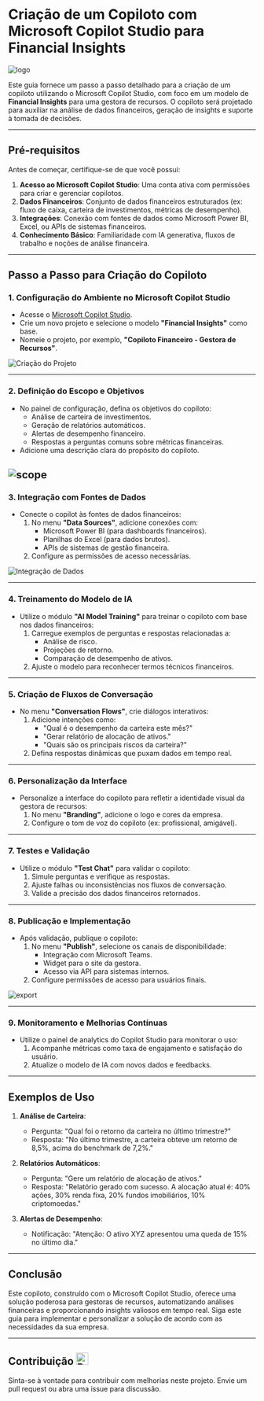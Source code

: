 # Criação de um Copiloto com Microsoft Copilot Studio para Financial Insights

![logo](https://github.com/devcaiada/microsoft-copilot-studio/blob/main/assets/microsoft-Copilot-Studio-Logo.jpg?raw=true)

Este guia fornece um passo a passo detalhado para a criação de um copiloto utilizando o Microsoft Copilot Studio, com foco em um modelo de **Financial Insights** para uma gestora de recursos. O copiloto será projetado para auxiliar na análise de dados financeiros, geração de insights e suporte à tomada de decisões.

---

## Pré-requisitos

Antes de começar, certifique-se de que você possui:

1. **Acesso ao Microsoft Copilot Studio**: Uma conta ativa com permissões para criar e gerenciar copilotos.
2. **Dados Financeiros**: Conjunto de dados financeiros estruturados (ex: fluxo de caixa, carteira de investimentos, métricas de desempenho).
3. **Integrações**: Conexão com fontes de dados como Microsoft Power BI, Excel, ou APIs de sistemas financeiros.
4. **Conhecimento Básico**: Familiaridade com IA generativa, fluxos de trabalho e noções de análise financeira.

---

## Passo a Passo para Criação do Copiloto

### 1. **Configuração do Ambiente no Microsoft Copilot Studio**
   - Acesse o [Microsoft Copilot Studio](https://copilotstudio.microsoft.com).
   - Crie um novo projeto e selecione o modelo **"Financial Insights"** como base.
   - Nomeie o projeto, por exemplo, **"Copiloto Financeiro - Gestora de Recursos"**.

   ![Criação do Projeto](https://github.com/devcaiada/microsoft-copilot-studio/blob/main/assets/criar%20copilot.png?raw=true)

---

### 2. **Definição do Escopo e Objetivos**
   - No painel de configuração, defina os objetivos do copiloto:
     - Análise de carteira de investimentos.
     - Geração de relatórios automáticos.
     - Alertas de desempenho financeiro.
     - Respostas a perguntas comuns sobre métricas financeiras.
   - Adicione uma descrição clara do propósito do copiloto.

![scope](https://github.com/devcaiada/microsoft-copilot-studio/blob/main/assets/project%20creation.png?raw=true)
---

### 3. **Integração com Fontes de Dados**
   - Conecte o copilot às fontes de dados financeiros:
     1. No menu **"Data Sources"**, adicione conexões com:
        - Microsoft Power BI (para dashboards financeiros).
        - Planilhas do Excel (para dados brutos).
        - APIs de sistemas de gestão financeira.
     2. Configure as permissões de acesso necessárias.

   ![Integração de Dados](https://github.com/devcaiada/microsoft-copilot-studio/blob/main/assets/data%20integration.png?raw=true)  

---

### 4. **Treinamento do Modelo de IA**
   - Utilize o módulo **"AI Model Training"** para treinar o copiloto com base nos dados financeiros:
     1. Carregue exemplos de perguntas e respostas relacionadas a:
        - Análise de risco.
        - Projeções de retorno.
        - Comparação de desempenho de ativos.
     2. Ajuste o modelo para reconhecer termos técnicos financeiros.

---

### 5. **Criação de Fluxos de Conversação**
   - No menu **"Conversation Flows"**, crie diálogos interativos:
     1. Adicione intenções como:
        - "Qual é o desempenho da carteira este mês?"
        - "Gerar relatório de alocação de ativos."
        - "Quais são os principais riscos da carteira?"
     2. Defina respostas dinâmicas que puxam dados em tempo real.

---

### 6. **Personalização da Interface**
   - Personalize a interface do copiloto para refletir a identidade visual da gestora de recursos:
     1. No menu **"Branding"**, adicione o logo e cores da empresa.
     2. Configure o tom de voz do copiloto (ex: profissional, amigável).

---

### 7. **Testes e Validação**
   - Utilize o módulo **"Test Chat"** para validar o copiloto:
     1. Simule perguntas e verifique as respostas.
     2. Ajuste falhas ou inconsistências nos fluxos de conversação.
     3. Valide a precisão dos dados financeiros retornados.

---

### 8. **Publicação e Implementação**
   - Após validação, publique o copiloto:
     1. No menu **"Publish"**, selecione os canais de disponibilidade:
        - Integração com Microsoft Teams.
        - Widget para o site da gestora.
        - Acesso via API para sistemas internos.
     2. Configure permissões de acesso para usuários finais.

![export](https://github.com/devcaiada/microsoft-copilot-studio/blob/main/assets/export%20solution.png?raw=true)


---

### 9. **Monitoramento e Melhorias Contínuas**
   - Utilize o painel de analytics do Copilot Studio para monitorar o uso:
     1. Acompanhe métricas como taxa de engajamento e satisfação do usuário.
     2. Atualize o modelo de IA com novos dados e feedbacks.

---

## Exemplos de Uso

1. **Análise de Carteira**:
   - Pergunta: "Qual foi o retorno da carteira no último trimestre?"
   - Resposta: "No último trimestre, a carteira obteve um retorno de 8,5%, acima do benchmark de 7,2%."

2. **Relatórios Automáticos**:
   - Pergunta: "Gere um relatório de alocação de ativos."
   - Resposta: "Relatório gerado com sucesso. A alocação atual é: 40% ações, 30% renda fixa, 20% fundos imobiliários, 10% criptomoedas."

3. **Alertas de Desempenho**:
   - Notificação: "Atenção: O ativo XYZ apresentou uma queda de 15% no último dia."

---

## Conclusão

Este copiloto, construído com o Microsoft Copilot Studio, oferece uma solução poderosa para gestoras de recursos, automatizando análises financeiras e proporcionando insights valiosos em tempo real. Siga este guia para implementar e personalizar a solução de acordo com as necessidades da sua empresa.

---

## Contribuição <img src="https://raw.githubusercontent.com/Tarikul-Islam-Anik/Animated-Fluent-Emojis/master/Emojis/Travel%20and%20places/Rocket.png" alt="Rocket" width="25" height="25" />

Sinta-se à vontade para contribuir com melhorias neste projeto. Envie um pull request ou abra uma issue para discussão.
